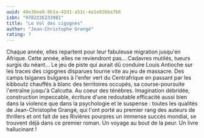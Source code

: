 ```yaml
---
uuid: 48e36ea8-8b1a-42d1-a51c-4a1e82bba766
isbn: "9782226233981"
title: "Le Vol des cigognes"
author: "Jean-Christophe Grangé"
rating: 7
---
```


Chaque année, elles repartent pour leur fabuleuse migration jusqu'en Afrique. Cette année, elles ne reviendront pas… Cadavres mutilés, tueurs surgis du néant… Le jeu de piste qui aurait dû conduire Louis Antioche sur les traces des cigognes disparues tourne vite au jeu de massacre. Des camps tsiganes bulgares à l'enfer vert du Centrafrique en passant par les kibboutz chauffés à blanc des territoires occupés, sa course-poursuite l'entraîne jusqu'à Calcutta. Au coeur des ténèbres. Imagination débridée, construction impeccable, écriture d'une redoutable efficacité aussi bien dans la violence que dans la psychologie et le suspense : toutes les qualités de Jean-Christophe Grangé, qui l'ont porté au premier rang des auteurs de thrillers et ont fait de ses Rivières pourpres un immense succès mondial, se trouvent déjà dans ce premier roman. Un voyage au bout de la peur. Un livre hallucinant !
